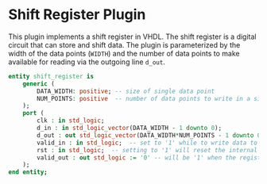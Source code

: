 # Shift Register Plugin

This plugin implements a shift register in VHDL. 
The shift register is a digital circuit that can store and shift data.
The plugin is parameterized by the width of the data points (`WIDTH`) and 
the number of data points to make available for reading via the outgoing line `d_out`.

```vhdl
entity shift_register is
    generic (
        DATA_WIDTH: positive; -- size of single data point
        NUM_POINTS: positive  -- number of data points to write in a single step
    );
    port (
        clk : in std_logic;
        d_in : in std_logic_vector(DATA_WIDTH - 1 downto 0);
        d_out : out std_logic_vector(DATA_WIDTH*NUM_POINTS - 1 downto 0);
        valid_in : in std_logic;  -- set to '1' while to write data to the register
        rst : in std_logic;  -- setting to '1' will reset the internal counter and set valid_out to `0`
        valid_out : out std_logic := '0' -- will be '1' when the register is full
    );
end entity;
```
